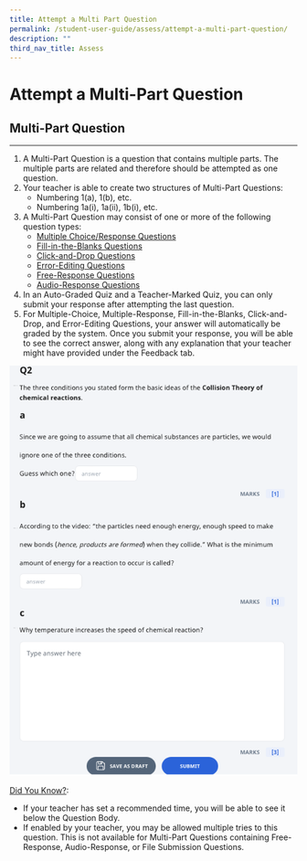 ```yaml
---
title: Attempt a Multi Part Question
permalink: /student-user-guide/assess/attempt-a-multi-part-question/
description: ""
third_nav_title: Assess
---
```

<h1 id="attempt-a-multi-part-question">Attempt a Multi-Part Question</h1>
<h2 id="-multi-part-question-"><strong>Multi-Part Question</strong></h2>
<hr>
<ol>
<li>A Multi-Part Question is a question that contains multiple parts. The multiple parts are related and therefore should be attempted as one question.</li>
<li>Your teacher is able to create two structures of Multi-Part Questions:<ul>
<li>Numbering 1(a), 1(b), etc.</li>
<li>Numbering 1a(i), 1a(ii), 1b(i), etc.</li>
</ul>
</li>
<li>A Multi-Part Question may consist of one or more of the following question types:<ul>
<li><a href="https://docs.learning.moe.edu.sg/sls-user-guide/vle/student/Assignments/AttemptMCQ.html">Multiple Choice/Response Questions</a></li>
<li><a href="https://docs.learning.moe.edu.sg/sls-user-guide/vle/student/Assignments/AttemptFITBQ.html">Fill-in-the-Blanks Questions</a></li>
<li><a href="https://docs.learning.moe.edu.sg/sls-user-guide/vle/student/Assignments/AttemptCADQ.html">Click-and-Drop Questions</a></li>
<li><a href="https://docs.learning.moe.edu.sg/sls-user-guide/vle/student/Assignments/AttemptEEQ.html">Error-Editing Questions</a></li>
<li><a href="https://docs.learning.moe.edu.sg/sls-user-guide/vle/student/Assignments/AttemptFRQ.html">Free-Response Questions</a></li>
<li><a href="https://docs.learning.moe.edu.sg/sls-user-guide/vle/student/Assignments/AttemptARQ.html">Audio-Response Questions</a></li>
</ul>
</li>
<li>In an Auto-Graded Quiz and a Teacher-Marked Quiz, you can only submit your response after attempting the last question.</li>
<li>For Multiple-Choice, Multiple-Response, Fill-in-the-Blanks, Click-and-Drop, and Error-Editing Questions, your answer will automatically be graded by the system. Once you submit your response, you will be able to see the correct answer, along with any explanation that your teacher might have provided under the Feedback tab.</li>
</ol>
<p><img src="/images/1Student/As-MPQ.png"></p>
<p><u>Did You Know?</u>:</p>
<ul>
<li>If your teacher has set a recommended time, you will be able to see it below the Question Body.</li>
<li>If enabled by your teacher, you may be allowed multiple tries to this question. This is not available for Multi-Part Questions containing Free-Response, Audio-Response, or File Submission Questions.</li>
</ul>